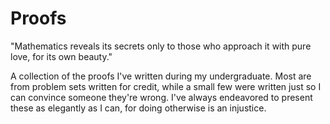 # Proofs

"Mathematics reveals its secrets only to those who approach it with pure love, for its own beauty."

A collection of the proofs I've written during my undergraduate. Most are from problem sets written for credit, while a small few were written just so I can convince someone they're wrong. I've always endeavored to present these as elegantly as I can, for doing otherwise is an injustice.
